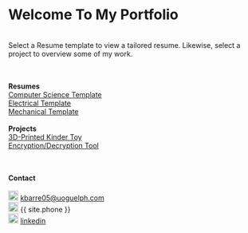 # Welcome To My Portfolio
<br>
Select a Resume template to view a tailored resume. Likewise, select a project to overview some of my work. 

<br> <br>
**Resumes** <br> 
[Computer Science Template](https://githerdone17.github.io/kobes-portfolio/Resumes/CS_Resume.pdf) <br>
[Electrical Template](https://githerdone17.github.io/kobes-portfolio/Resumes/Mechanical_Resume.pdf) <br>
[Mechanical Template](https://githerdone17.github.io/kobes-portfolio/Resumes/Electrical_Resume.pdf) 
<br> <br>
**Projects** <br>
[3D-Printed Kinder Toy](https://githerdone17.github.io/kobes-portfolio/Projects/Project1) <br>
[Encryption/Decryption Tool](https://githerdone17.github.io/kobes-portfolio/Projects/Project2) <br>
[](https://githerdone17.github.io/kobes-portfolio/Projects/Project3)
<br> <br>

**Contact** 
 <br> <br>
<img src="https://githerdone17.github.io/kobes-portfolio/Images/Email_icon.png" alt="drawing" width="20"/> [kbarre05\@uoguelph.com](mailto:{{site.email}}) <br> 
<img src="https://githerdone17.github.io/kobes-portfolio/Images/Phone_icon.png" alt="drawing" width="20"/> {{ site.phone }}  <br> 
<img src="https://githerdone17.github.io/kobes-portfolio/Images/Linkedin_icon.png" alt="drawing" width="20"/> [linkedin](http://www.linkedin.com/in/kobe-barrette-648071262) 
